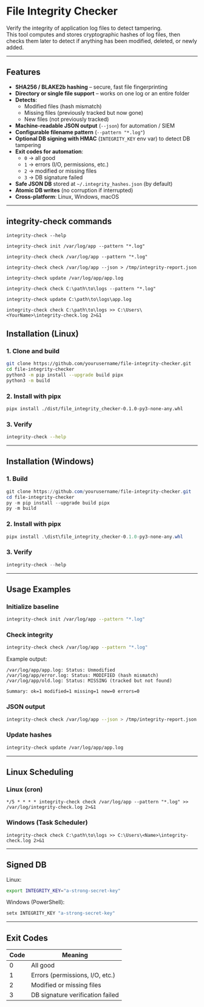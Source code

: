 # File Integrity Checker

Verify the integrity of application log files to detect tampering.  
This tool computes and stores cryptographic hashes of log files, then checks them later to detect if anything has been modified, deleted, or newly added.

---

## Features

- **SHA256 / BLAKE2b hashing** – secure, fast file fingerprinting  
- **Directory or single file support** – works on one log or an entire folder  
- **Detects**:
  - Modified files (hash mismatch)  
  - Missing files (previously tracked but now gone)  
  - New files (not previously tracked)  
- **Machine-readable JSON output** (`--json`) for automation / SIEM  
- **Configurable filename pattern** (`--pattern "*.log"`)  
- **Optional DB signing with HMAC** (`INTEGRITY_KEY` env var) to detect DB tampering  
- **Exit codes for automation**:  
  - `0` → all good  
  - `1` → errors (I/O, permissions, etc.)  
  - `2` → modified or missing files  
  - `3` → DB signature failed  
- **Safe JSON DB** stored at `~/.integrity_hashes.json` (by default)  
- **Atomic DB writes** (no corruption if interrupted)  
- **Cross-platform**: Linux, Windows, macOS  

---

## integrity-check commands
```
integrity-check --help

integrity-check init /var/log/app --pattern "*.log"

integrity-check check /var/log/app --pattern "*.log"

integrity-check check /var/log/app --json > /tmp/integrity-report.json

integrity-check update /var/log/app/app.log

integrity-check check C:\path\to\logs --pattern "*.log"

integrity-check update C:\path\to\logs\app.log

integrity-check check C:\path\to\logs >> C:\Users\<YourName>\integrity-check.log 2>&1
```

## Installation (Linux)

### 1. Clone and build
```bash
git clone https://github.com/yourusername/file-integrity-checker.git
cd file-integrity-checker
python3 -m pip install --upgrade build pipx
python3 -m build
```

### 2. Install with pipx
```bash
pipx install ./dist/file_integrity_checker-0.1.0-py3-none-any.whl
```

### 3. Verify
```bash
integrity-check --help
```

---

## Installation (Windows)

### 1. Build
```powershell
git clone https://github.com/yourusername/file-integrity-checker.git
cd file-integrity-checker
py -m pip install --upgrade build pipx
py -m build
```

### 2. Install with pipx
```powershell
pipx install .\dist\file_integrity_checker-0.1.0-py3-none-any.whl
```

### 3. Verify
```powershell
integrity-check --help
```

---

## Usage Examples

### Initialize baseline
```bash
integrity-check init /var/log/app --pattern "*.log"
```

### Check integrity
```bash
integrity-check check /var/log/app --pattern "*.log"
```

Example output:
```
/var/log/app/app.log: Status: Unmodified
/var/log/app/error.log: Status: MODIFIED (hash mismatch)
/var/log/app/old.log: Status: MISSING (tracked but not found)

Summary: ok=1 modified=1 missing=1 new=0 errors=0
```

### JSON output
```bash
integrity-check check /var/log/app --json > /tmp/integrity-report.json
```

### Update hashes
```bash
integrity-check update /var/log/app/app.log
```

---

## Linux Scheduling

### Linux (cron)
```
*/5 * * * * integrity-check check /var/log/app --pattern "*.log" >> /var/log/integrity-check.log 2>&1
```

### Windows (Task Scheduler)
```
integrity-check check C:\path\to\logs >> C:\Users\<Name>\integrity-check.log 2>&1
```

---

## Signed DB

Linux:
```bash
export INTEGRITY_KEY="a-strong-secret-key"
```

Windows (PowerShell):
```powershell
setx INTEGRITY_KEY "a-strong-secret-key"
```

---

## Exit Codes

| Code | Meaning                         |
|------|---------------------------------|
| 0    | All good                        |
| 1    | Errors (permissions, I/O, etc.) |
| 2    | Modified or missing files       |
| 3    | DB signature verification failed |
